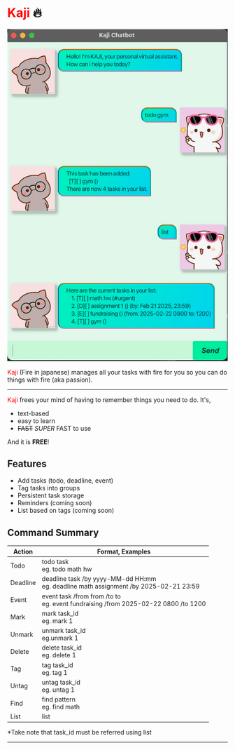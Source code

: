 # <span style="color:red">Kaji</span> :fire:

![User Interface](Ui.png)

<span style="color:red">Kaji</span> (Fire in japanese) manages all your tasks with fire for you so you can do things with fire (aka passion).

---
<span style="color:red">Kaji</span> frees your mind of having to remember things you need to do. It's,

- text-based
- easy to learn
- ~~FAST~~ _SUPER_ FAST to use

And it is **FREE**!


## Features

- Add tasks (todo, deadline, event)
- Tag tasks into groups
- Persistent task storage
- Reminders (coming soon)
- List based on tags (coming soon)

## Command Summary

| Action   | Format, Examples                                                                         |
|----------|------------------------------------------------------------------------------------------|
| Todo     | todo task<br> eg. todo math hw                                                           |
| Deadline | deadline task /by yyyy-MM-dd HH:mm<br> eg. deadline math assignment /by 2025-02-21 23:59 |
| Event    | event task /from from /to to<br> eg. event fundraising /from 2025-02-22 0800 /to 1200    |
| Mark     | mark task_id<br> eg. mark 1                                                              |
| Unmark   | unmark task_id<br> eg.unmark 1                                                           |
| Delete   | delete task_id<br> eg. delete 1                                                          |
| Tag      | tag task_id<br> eg. tag 1                                                                |
| Untag    | untag task_id<br> eg. untag 1                                                            |
| Find     | find pattern<br> eg. find math                                                           |
| List     | list                                                                                     |

*Take note that task_id must be referred using list

---

